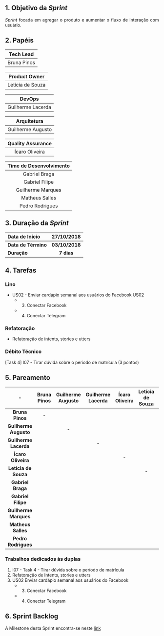 ## 1. Objetivo da _Sprint_

<p align="justify"> <i>Sprint</i> focada em agregar o produto e aumentar o fluxo de interação com usuário.</p>

## 2. Papéis

| **Tech Lead**|
|:--:|
|Bruna Pinos|

|**Product Owner**|
|:--:|
|Letícia de Souza|

|**DevOps**|
|:--:|
|Guilherme Lacerda|

|**Arquitetura**|
|:--:|
|Guilherme Augusto|

|**Quality Assurance**|
|:--:|
|Ícaro Oliveira|

| Time de Desenvolvimento |
|:--:|
|Gabriel Braga|
|Gabriel Filipe|
|Guilherme Marques|
|Matheus Salles|
|Pedro Rodrigues|


## 3. Duração da _Sprint_

| Data de Início | 27/10/2018 |
|:--|:--:|
| **Data de Término** | **03/10/2018** |
| **Duração** | **7 dias** |

## 4. Tarefas

### Lino
- US02 - Enviar cardápio semanal aos usuários do Facebook US02
    * 3. Conectar Facebook
    * 4. Conectar Telegram
### Refatoração
- Refatoração de intents, stories e utters 

### Débito Técnico
[Task 4] I07 - Tirar dúvida sobre o período de matrícula (3 pontos)

## 5. Pareamento

|-|Bruna Pinos| Guilherme Augusto | Guilherme Lacerda | Ícaro Oliveira | Letícia de Souza|Gabriel Braga| Gabriel Filipe| Guilherme Marques|Matheus Salles| Pedro Rodrigues|
|:--:|:--:|:--:|:--:|:--:|:--:|:--:|:--:|:--:|:--:|:--:|
|**Bruna Pinos**        |-||||||||||
|**Guilherme Augusto**  ||-||||||3||
|**Guilherme Lacerda**  |||-||||||||
|**Ícaro Oliveira**     ||||-|||||||
|**Letícia de Souza**   |||||-||||||
|**Gabriel Braga**      ||||||-||||1|
|**Gabriel Filipe**     |||||||-||||
|**Guilherme Marques**  ||||||||-|||
|**Matheus Salles**     |||||||2||-||
|**Pedro Rodrigues**    ||||||||||-|

### Trabalhos dedicados às duplas
1. I07 - Task 4 - Tirar dúvida sobre o período de matrícula
2. Refatoração de Intents, stories e utters 
3. US02 Enviar cardápio semanal aos usuários do Facebook 
    * 3. Conectar Facebook
    * 4. Conectar Telegram
  

## 6. Sprint Backlog

A Milestone desta Sprint encontra-se neste [link](https://github.com/fga-eps-mds/2018.2-Lino/milestone/12)
